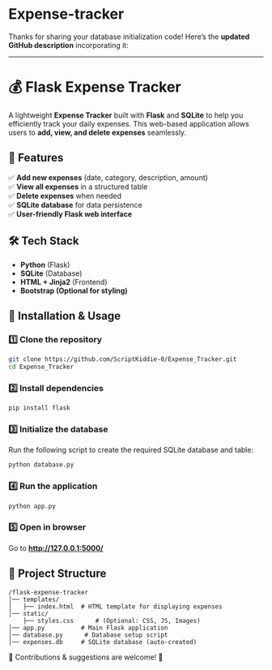 # Expense-tracker
Thanks for sharing your database initialization code! Here’s the **updated GitHub description** incorporating it:  

---

# 💰 Flask Expense Tracker  

A lightweight **Expense Tracker** built with **Flask** and **SQLite** to help you efficiently track your daily expenses. This web-based application allows users to **add, view, and delete expenses** seamlessly.  

## 🚀 Features  
✅ **Add new expenses** (date, category, description, amount)  
✅ **View all expenses** in a structured table  
✅ **Delete expenses** when needed  
✅ **SQLite database** for data persistence  
✅ **User-friendly Flask web interface**  

## 🛠️ Tech Stack  
- **Python** (Flask)  
- **SQLite** (Database)  
- **HTML + Jinja2** (Frontend)  
- **Bootstrap (Optional for styling)**  

## 📌 Installation & Usage  

### 1️⃣ Clone the repository  
```bash
git clone https://github.com/ScriptKiddie-0/Expense_Tracker.git
cd Expense_Tracker
```

### 2️⃣ Install dependencies  
```bash
pip install flask
```

### 3️⃣ Initialize the database  
Run the following script to create the required SQLite database and table:  
```bash
python database.py
```

### 4️⃣ Run the application  
```bash
python app.py
```

### 5️⃣ Open in browser  
Go to **http://127.0.0.1:5000/**  

## 📂 Project Structure  
```
/flask-expense-tracker
│── templates/
│   ├── index.html  # HTML template for displaying expenses
│── static/
    ├── styles.css      # (Optional: CSS, JS, Images)
│── app.py          # Main Flask application
│── database.py      # Database setup script
│── expenses.db     # SQLite database (auto-created)
```



📢 Contributions & suggestions are welcome! 🚀
